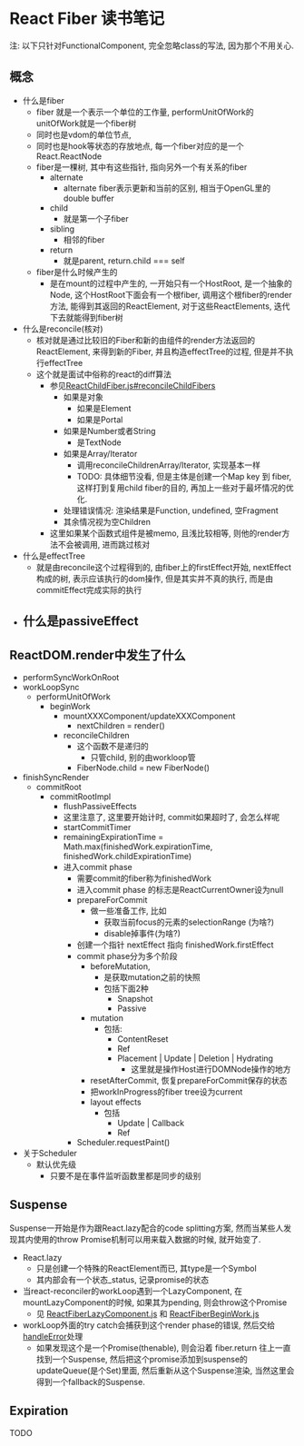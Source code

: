 # React Fiber 读书笔记

注: 以下只针对FunctionalComponent, 完全忽略class的写法, 因为那个不用关心.

## 概念
- 什么是fiber
    - fiber 就是一个表示一个单位的工作量, performUnitOfWork的unitOfWork就是一个fiber树
    - 同时也是vdom的单位节点,
    - 同时也是hook等状态的存放地点, 每一个fiber对应的是一个React.ReactNode
    - fiber是一棵树, 其中有这些指针, 指向另外一个有关系的fiber
        - alternate
            - alternate fiber表示更新和当前的区别, 相当于OpenGL里的double buffer
        - child
            - 就是第一个子fiber
        - sibling
            - 相邻的fiber
        - return
            - 就是parent, return.child === self
    - fiber是什么时候产生的
        - 是在mount的过程中产生的, 一开始只有一个HostRoot, 是一个抽象的Node, 这个HostRoot下面会有一个根fiber, 调用这个根fiber的render方法, 能得到其返回的ReactElement, 对于这些ReactElements, 迭代下去就能得到fiber树
- 什么是reconcile(核对)
    - 核对就是通过比较旧的Fiber和新的由组件的render方法返回的ReactElement, 来得到新的Fiber, 并且构造effectTree的过程, 但是并不执行effectTree
    - 这个就是面试中俗称的react的diff算法
        - 参见[ReactChildFiber.js#reconcileChildFibers](https://github.com/facebook/react/blob/16.8.6/packages/react-reconciler/src/ReactChildFiber.js#L1219)
            - 如果是对象
                - 如果是Element
                - 如果是Portal
            - 如果是Number或者String
                - 是TextNode
            - 如果是Array/Iterator
                - 调用reconcileChildrenArray/Iterator, 实现基本一样
                - TODO: 具体细节没看, 但是主体是创建一个Map key 到 fiber, 这样打到复用child fiber的目的, 再加上一些对于最坏情况的优化.
            - 处理错误情况: 渲染结果是Function, undefined, 空Fragment
            - 其余情况视为空Children
        - 这里如果某个函数式组件是被memo, 且浅比较相等, 则他的render方法不会被调用, 进而跳过核对
- 什么是effectTree
    - 就是由reconcile这个过程得到的, 由fiber上的firstEffect开始, nextEffect构成的树, 表示应该执行的dom操作, 但是其实并不真的执行, 而是由commitEffect完成实际的执行
- 什么是passiveEffect
    - 


## ReactDOM.render中发生了什么

- performSyncWorkOnRoot
- workLoopSync
    - performUnitOfWork
        - beginWork
            - mountXXXComponent/updateXXXComponent
                - nextChildren = render()
            - reconcileChildren
                - 这个函数不是递归的
                    - 只管child, 别的由workloop管
                - FiberNode.child = new FiberNode()
- finishSyncRender
    - commitRoot
        - commitRootImpl
            - flushPassiveEffects
            - 这里注意了, 这里要开始计时, commit如果超时了, 会怎么样呢
            - startCommitTimer
            - remainingExpirationTime = Math.max(finishedWork.expirationTime, finishedWork.childExpirationTime)
            - 进入commit phase
                - 需要commit的fiber称为finishedWork
                - 进入commit phase 的标志是ReactCurrentOwner设为null
                - prepareForCommit
                    - 做一些准备工作, 比如
                        - 获取当前focus的元素的selectionRange (为啥?)
                        - disable掉事件(为啥?)
                - 创建一个指针 nextEffect 指向 finishedWork.firstEffect
                - commit phase分为多个阶段
                    - beforeMutation, 
                        - 是获取mutation之前的快照
                        - 包括下面2种
                            - Snapshot
                            - Passive
                    - mutation
                        - 包括:
                            - ContentReset
                            - Ref
                            - Placement | Update | Deletion | Hydrating
                                - 这里就是操作Host进行DOMNode操作的地方
                    - resetAfterCommit, 恢复prepareForCommit保存的状态
                    - 把workInProgress的fiber tree设为current
                    - layout effects
                        - 包括
                            - Update | Callback
                            - Ref
                - Scheduler.requestPaint()
- 关于Scheduler
    - 默认优先级
        - 只要不是在事件监听函数里都是同步的级别

## Suspense

Suspense一开始是作为跟React.lazy配合的code splitting方案, 然而当某些人发现其内使用的throw Promise机制可以用来载入数据的时候, 就开始变了.

- React.lazy
    - 只是创建一个特殊的ReactElement而已, 其type是一个Symbol
    - 其内部会有一个状态_status, 记录promise的状态
- 当react-reconciler的workLoop遇到一个LazyComponent, 在mountLazyComponent的时候, 如果其为pending, 则会throw这个Promise
    - 见 [ReactFiberLazyComponent.js](https://github.com/facebook/react/blob/16.8.6/packages/react-reconciler/src/ReactFiberLazyComponent.js) 和 [ReactFiberBeginWork.js](https://github.com/facebook/react/blob/16.8.6/packages/react-reconciler/src/ReactFiberBeginWork.js#L1112)
- workLoop外面的try catch会捕获到这个render phase的错误, 然后交给[handleError](https://github.com/facebook/react/blob/16.8.6/packages/react-reconciler/src/ReactFiberWorkLoop.js#L1279)处理
    - 如果发现这个是一个Promise(thenable), 则会沿着 fiber.return 往上一直找到一个Suspense, 然后把这个promise添加到suspense的updateQueue(是个Set)里面, 然后重新从这个Suspense渲染, 当然这里会得到一个fallback的Suspense.
    

## Expiration

TODO
